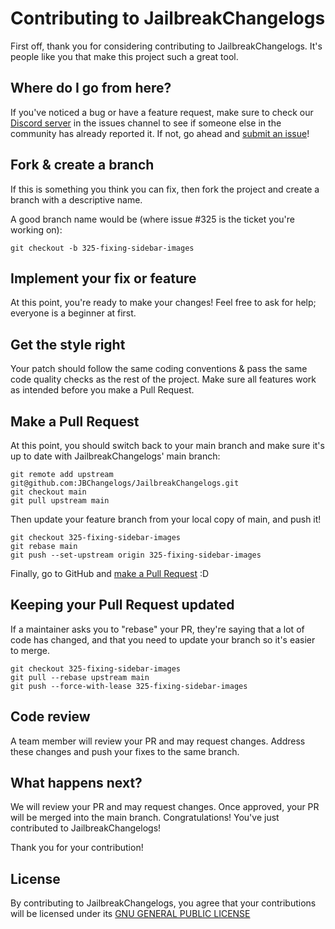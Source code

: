 # Contributing to JailbreakChangelogs

First off, thank you for considering contributing to JailbreakChangelogs. It's people like you that make this project such a great tool.

## Where do I go from here?

If you've noticed a bug or have a feature request, make sure to check our [Discord server](https://discord.com/invite/kAuxDntHG9) in the issues channel to see if someone else in the community has already reported it. If not, go ahead and [submit an issue](https://www.jailbreakchangelogs.xyz?report-issue)!

## Fork & create a branch

If this is something you think you can fix, then fork the project and create a branch with a descriptive name.

A good branch name would be (where issue #325 is the ticket you're working on):

```
git checkout -b 325-fixing-sidebar-images
```

## Implement your fix or feature

At this point, you're ready to make your changes! Feel free to ask for help; everyone is a beginner at first.

## Get the style right

Your patch should follow the same coding conventions & pass the same code quality checks as the rest of the project. Make sure all features work as intended before you make a Pull Request.

## Make a Pull Request

At this point, you should switch back to your main branch and make sure it's up to date with JailbreakChangelogs' main branch:

```
git remote add upstream git@github.com:JBChangelogs/JailbreakChangelogs.git
git checkout main
git pull upstream main
```

Then update your feature branch from your local copy of main, and push it!

```
git checkout 325-fixing-sidebar-images
git rebase main
git push --set-upstream origin 325-fixing-sidebar-images
```

Finally, go to GitHub and [make a Pull Request](https://github.com/JBChangelogs/JailbreakChangelogs/pulls) :D

## Keeping your Pull Request updated

If a maintainer asks you to "rebase" your PR, they're saying that a lot of code has changed, and that you need to update your branch so it's easier to merge.

```
git checkout 325-fixing-sidebar-images
git pull --rebase upstream main
git push --force-with-lease 325-fixing-sidebar-images
```

## Code review

A team member will review your PR and may request changes. Address these changes and push your fixes to the same branch.

## What happens next?

We will review your PR and may request changes. Once approved, your PR will be merged into the main branch. Congratulations! You've just contributed to JailbreakChangelogs!

Thank you for your contribution!

## License

By contributing to JailbreakChangelogs, you agree that your contributions will be licensed under its [GNU GENERAL PUBLIC LICENSE](./LICENSE)
